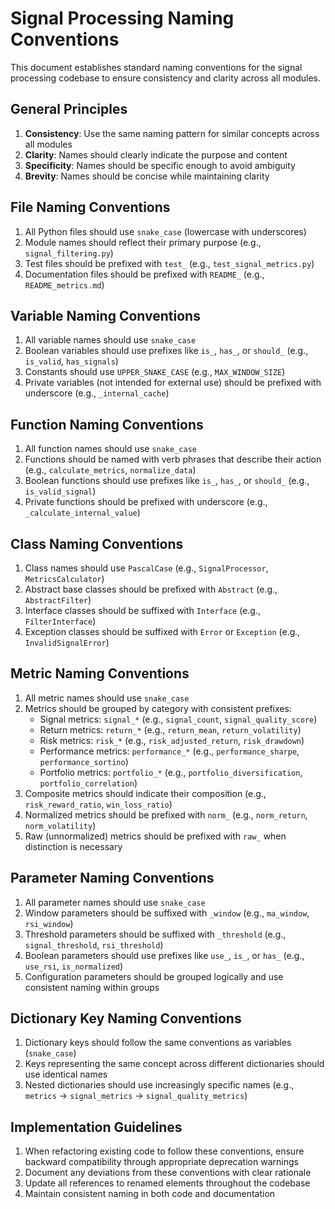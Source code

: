 # Signal Processing Naming Conventions

This document establishes standard naming conventions for the signal processing codebase to ensure consistency and clarity across all modules.

## General Principles

1. **Consistency**: Use the same naming pattern for similar concepts across all modules
2. **Clarity**: Names should clearly indicate the purpose and content
3. **Specificity**: Names should be specific enough to avoid ambiguity
4. **Brevity**: Names should be concise while maintaining clarity

## File Naming Conventions

1. All Python files should use `snake_case` (lowercase with underscores)
2. Module names should reflect their primary purpose (e.g., `signal_filtering.py`)
3. Test files should be prefixed with `test_` (e.g., `test_signal_metrics.py`)
4. Documentation files should be prefixed with `README_` (e.g., `README_metrics.md`)

## Variable Naming Conventions

1. All variable names should use `snake_case`
2. Boolean variables should use prefixes like `is_`, `has_`, or `should_` (e.g., `is_valid`, `has_signals`)
3. Constants should use `UPPER_SNAKE_CASE` (e.g., `MAX_WINDOW_SIZE`)
4. Private variables (not intended for external use) should be prefixed with underscore (e.g., `_internal_cache`)

## Function Naming Conventions

1. All function names should use `snake_case`
2. Functions should be named with verb phrases that describe their action (e.g., `calculate_metrics`, `normalize_data`)
3. Boolean functions should use prefixes like `is_`, `has_`, or `should_` (e.g., `is_valid_signal`)
4. Private functions should be prefixed with underscore (e.g., `_calculate_internal_value`)

## Class Naming Conventions

1. Class names should use `PascalCase` (e.g., `SignalProcessor`, `MetricsCalculator`)
2. Abstract base classes should be prefixed with `Abstract` (e.g., `AbstractFilter`)
3. Interface classes should be suffixed with `Interface` (e.g., `FilterInterface`)
4. Exception classes should be suffixed with `Error` or `Exception` (e.g., `InvalidSignalError`)

## Metric Naming Conventions

1. All metric names should use `snake_case`
2. Metrics should be grouped by category with consistent prefixes:
   - Signal metrics: `signal_*` (e.g., `signal_count`, `signal_quality_score`)
   - Return metrics: `return_*` (e.g., `return_mean`, `return_volatility`)
   - Risk metrics: `risk_*` (e.g., `risk_adjusted_return`, `risk_drawdown`)
   - Performance metrics: `performance_*` (e.g., `performance_sharpe`, `performance_sortino`)
   - Portfolio metrics: `portfolio_*` (e.g., `portfolio_diversification`, `portfolio_correlation`)
3. Composite metrics should indicate their composition (e.g., `risk_reward_ratio`, `win_loss_ratio`)
4. Normalized metrics should be prefixed with `norm_` (e.g., `norm_return`, `norm_volatility`)
5. Raw (unnormalized) metrics should be prefixed with `raw_` when distinction is necessary

## Parameter Naming Conventions

1. All parameter names should use `snake_case`
2. Window parameters should be suffixed with `_window` (e.g., `ma_window`, `rsi_window`)
3. Threshold parameters should be suffixed with `_threshold` (e.g., `signal_threshold`, `rsi_threshold`)
4. Boolean parameters should use prefixes like `use_`, `is_`, or `has_` (e.g., `use_rsi`, `is_normalized`)
5. Configuration parameters should be grouped logically and use consistent naming within groups

## Dictionary Key Naming Conventions

1. Dictionary keys should follow the same conventions as variables (`snake_case`)
2. Keys representing the same concept across different dictionaries should use identical names
3. Nested dictionaries should use increasingly specific names (e.g., `metrics` → `signal_metrics` → `signal_quality_metrics`)

## Implementation Guidelines

1. When refactoring existing code to follow these conventions, ensure backward compatibility through appropriate deprecation warnings
2. Document any deviations from these conventions with clear rationale
3. Update all references to renamed elements throughout the codebase
4. Maintain consistent naming in both code and documentation
